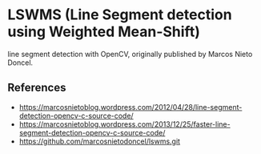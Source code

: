 # LSWMS  (Line Segment detection using Weighted Mean-Shift)

line segment detection with OpenCV, originally published by Marcos Nieto Doncel.

## References

- https://marcosnietoblog.wordpress.com/2012/04/28/line-segment-detection-opencv-c-source-code/
- https://marcosnietoblog.wordpress.com/2013/12/25/faster-line-segment-detection-opencv-c-source-code/
- https://github.com/marcosnietodoncel/lswms.git
  

